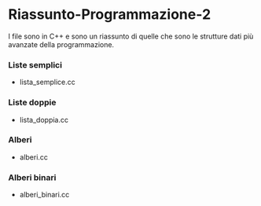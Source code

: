 # Riassunto-Programmazione-2

I file sono in C++ e sono un riassunto di quelle che sono le strutture dati più avanzate della programmazione.

### Liste semplici 
- lista_semplice.cc
### Liste doppie 
- lista_doppia.cc
### Alberi
- alberi.cc
### Alberi binari
- alberi_binari.cc